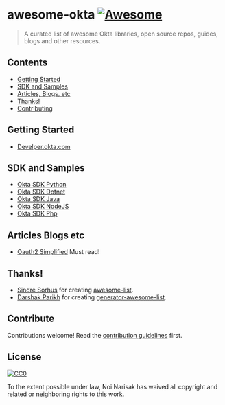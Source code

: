# awesome-okta [![Awesome](https://awesome.re/badge.svg)](https://awesome.re)

>  A curated list of awesome Okta libraries, open source repos, guides, blogs and other resources.


## Contents

- [Getting Started](#getting-started)
- [SDK and Samples](#sdk-and-samples)
- [Articles, Blogs, etc](#articles-blogs-etc)
- [Thanks!](#thanks)
- [Contributing](#contribute)

## Getting Started

- [Develper.okta.com](https://developer.okta.com/docs/)

## SDK and Samples

- [Okta SDK Python](https://github.com/okta/okta-sdk-python)
- [Okta SDK Dotnet](https://github.com/okta/okta-sdk-dotnet)
- [Okta SDK Java](https://github.com/okta/okta-sdk-java)
- [Okta SDK NodeJS](https://github.com/okta/okta-sdk-nodejs)
- [Okta SDK Php](https://github.com/okta/okta-sdk-php)

## Articles Blogs etc

- [Oauth2 Simplified](https://aaronparecki.com/oauth-2-simplified/) Must read!

## Thanks!

- [Sindre Sorhus](https://github.com/sindresorhus) for creating [awesome-list](https://github.com/sindresorhus/awesome).
- [Darshak Parikh](https://github.com/dar5hak) for creating [generator-awesome-list](https://www.npmjs.com/package/generator-awesome-list).

## Contribute

Contributions welcome! Read the [contribution guidelines](contributing.md) first.


## License

[![CC0](https://mirrors.creativecommons.org/presskit/buttons/88x31/svg/cc-zero.svg)](https://creativecommons.org/publicdomain/zero/1.0)

To the extent possible under law, Noi Narisak has waived all copyright and
related or neighboring rights to this work.
